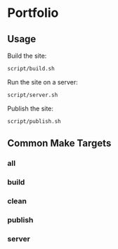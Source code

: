 # Portfolio

## Usage

Build the site:

```sh
script/build.sh
```

Run the site on a server:

```sh
script/server.sh
```

Publish the site:

```sh
script/publish.sh
```

## Common Make Targets

### all

### build

### clean

### publish

### server

